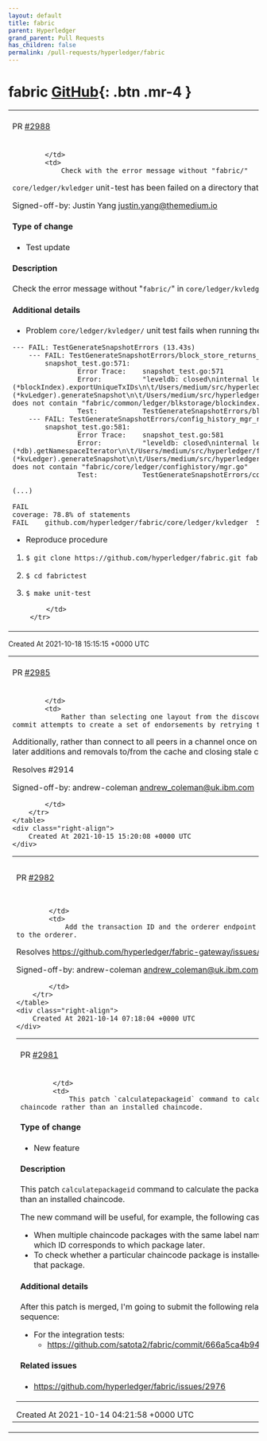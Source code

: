 ```yaml
---
layout: default
title: fabric
parent: Hyperledger
grand_parent: Pull Requests
has_children: false
permalink: /pull-requests/hyperledger/fabric
---
```


# fabric <span class="fs-3 right-align">[GitHub](https://github.com/hyperledger/fabric){: .btn .mr-4 }</span>


<div>
    <table>
        <tr>
            <td>
                PR <a href="https://github.com/hyperledger/fabric/pull/2988" class=".btn">#2988</a>
            </td>
            <td>
                <b>
                    Fix core/ledger/kvledger unit-test (#2987)
                </b>
            </td>
        </tr>
        <tr>
            <td>
                
            </td>
            <td>
                Check with the error message without "fabric/"

`core/ledger/kvledger` unit-test has been failed on a directory that not "fabric".

Signed-off-by: Justin Yang <justin.yang@themedium.io>

#### Type of change
- Test update

#### Description
Check the error message without "`fabric/`" in `core/ledger/kvledger/snapshot_test.go`
When you run the unit-test in a directory that is not "`fabric`", that unit-test will fail because of checking the filename starting "`fabric/`".

#### Additional details
* Problem
`core/ledger/kvledger/` unit test fails when running the unit-test in another directory, not `fabric/`

```
--- FAIL: TestGenerateSnapshotErrors (13.43s)
    --- FAIL: TestGenerateSnapshotErrors/block_store_returns_error (1.10s)
        snapshot_test.go:571:
            	Error Trace:	snapshot_test.go:571
            	Error:      	"leveldb: closed\ninternal leveldb error while obtaining db iterator\ngithub.com/hyperledger/fabric/common/ledger/util/leveldbhelper.(*DBHandle).GetIterator\n\t/Users/medium/src/hyperledger/fabrictest/common/ledger/util/leveldbhelper/leveldb_provider.go:262\ngithub.com/hyperledger/fabric/common/ledger/blkstorage.(*blockIndex).exportUniqueTxIDs\n\t/Users/medium/src/hyperledger/fabrictest/common/ledger/blkstorage/blockindex.go:304\ngithub.com/hyperledger/fabric/common/ledger/blkstorage.(*BlockStore).ExportTxIds\n\t/Users/medium/src/hyperledger/fabrictest/common/ledger/blkstorage/blockstore.go:105\ngithub.com/hyperledger/fabric/core/ledger/kvledger.(*kvLedger).generateSnapshot\n\t/Users/medium/src/hyperledger/fabrictest/core/ledger/kvledger/snapshot.go:114\ngithub.com/hyperledger/fabric/core/ledger/kvledger.TestGenerateSnapshotErrors.func4\n\t/Users/medium/src/hyperledger/fabrictest/core/ledger/kvledger/snapshot_test.go:567\ntesting.tRunner\n\t/usr/local/Cellar/go@1.14/1.14.15/libexec/src/testing/testing.go:1050\nruntime.goexit\n\t/usr/local/Cellar/go@1.14/1.14.15/libexec/src/runtime/asm_amd64.s:1373" does not contain "fabric/common/ledger/blkstorage/blockindex.go"
            	Test:       	TestGenerateSnapshotErrors/block_store_returns_error
    --- FAIL: TestGenerateSnapshotErrors/config_history_mgr_returns_error (1.32s)
        snapshot_test.go:581:
            	Error Trace:	snapshot_test.go:581
            	Error:      	"leveldb: closed\ninternal leveldb error while obtaining db iterator\ngithub.com/hyperledger/fabric/common/ledger/util/leveldbhelper.(*DBHandle).GetIterator\n\t/Users/medium/src/hyperledger/fabrictest/common/ledger/util/leveldbhelper/leveldb_provider.go:262\ngithub.com/hyperledger/fabric/core/ledger/confighistory.(*db).getNamespaceIterator\n\t/Users/medium/src/hyperledger/fabrictest/core/ledger/confighistory/db_helper.go:114\ngithub.com/hyperledger/fabric/core/ledger/confighistory.(*Retriever).ExportConfigHistory\n\t/Users/medium/src/hyperledger/fabrictest/core/ledger/confighistory/mgr.go:221\ngithub.com/hyperledger/fabric/core/ledger/kvledger.(*kvLedger).generateSnapshot\n\t/Users/medium/src/hyperledger/fabrictest/core/ledger/kvledger/snapshot.go:120\ngithub.com/hyperledger/fabric/core/ledger/kvledger.TestGenerateSnapshotErrors.func5\n\t/Users/medium/src/hyperledger/fabrictest/core/ledger/kvledger/snapshot_test.go:577\ntesting.tRunner\n\t/usr/local/Cellar/go@1.14/1.14.15/libexec/src/testing/testing.go:1050\nruntime.goexit\n\t/usr/local/Cellar/go@1.14/1.14.15/libexec/src/runtime/asm_amd64.s:1373" does not contain "fabric/core/ledger/confighistory/mgr.go"
            	Test:       	TestGenerateSnapshotErrors/config_history_mgr_returns_error

(...)

FAIL
coverage: 78.8% of statements
FAIL	github.com/hyperledger/fabric/core/ledger/kvledger	583.226s
```

* Reproduce procedure
1. `$ git clone https://github.com/hyperledger/fabric.git fabrictest` or `$ mv fabric fabrictest`
2. `$ cd fabrictest`
3. `$ make unit-test`

            </td>
        </tr>
    </table>
    <div class="right-align">
        Created At 2021-10-18 15:15:15 +0000 UTC
    </div>
</div>

<div>
    <table>
        <tr>
            <td>
                PR <a href="https://github.com/hyperledger/fabric/pull/2985" class=".btn">#2985</a>
            </td>
            <td>
                <b>
                    Gateway endorsement retry logic
                </b>
            </td>
        </tr>
        <tr>
            <td>
                
            </td>
            <td>
                Rather than selecting one layout from the discovery endorsement plan and failing if one of the endorsers fails, this commit attempts to create a set of endorsements by retrying the proposal on other endorser until one of the layouts is satisfied.
Additionally, rather than connect to all peers in a channel once on first usage and then never update that cache, this commit adds support for later additions and removals to/from the cache and closing stale connections to peers.

Resolves #2914 

Signed-off-by: andrew-coleman <andrew_coleman@uk.ibm.com>

            </td>
        </tr>
    </table>
    <div class="right-align">
        Created At 2021-10-15 15:20:08 +0000 UTC
    </div>
</div>

<div>
    <table>
        <tr>
            <td>
                PR <a href="https://github.com/hyperledger/fabric/pull/2982" class=".btn">#2982</a>
            </td>
            <td>
                <b>
                    Extra info in log message
                </b>
            </td>
        </tr>
        <tr>
            <td>
                
            </td>
            <td>
                Add the transaction ID and the orderer endpoint address to the log message before sending the transaction to the orderer.

Resolves https://github.com/hyperledger/fabric-gateway/issues/250

Signed-off-by: andrew-coleman <andrew_coleman@uk.ibm.com>

            </td>
        </tr>
    </table>
    <div class="right-align">
        Created At 2021-10-14 07:18:04 +0000 UTC
    </div>
</div>

<div>
    <table>
        <tr>
            <td>
                PR <a href="https://github.com/hyperledger/fabric/pull/2981" class=".btn">#2981</a>
            </td>
            <td>
                <b>
                    Add `calculatepackageid` command
                </b>
            </td>
        </tr>
        <tr>
            <td>
                
            </td>
            <td>
                This patch `calculatepackageid` command to calculate the package ID for a packaged chaincode rather than an installed chaincode.

#### Type of change

- New feature

#### Description

This patch `calculatepackageid` command to calculate the package ID for a packaged chaincode rather than an installed chaincode.

The new command will be useful, for example, the following cases:
* When multiple chaincode packages with the same label name are installed,
it is possible to identify which ID corresponds to which package later.
* To check whether a particular chaincode package is installed or not on a peer
without installing that package.

#### Additional details

After this patch is merged, I'm going to submit the following related patches as separate PRs in sequence:

- For the integration tests:
  - https://github.com/satota2/fabric/commit/666a5ca4b941ee92c2da665d619c43df9350399d

#### Related issues

- https://github.com/hyperledger/fabric/issues/2976
            </td>
        </tr>
    </table>
    <div class="right-align">
        Created At 2021-10-14 04:21:58 +0000 UTC
    </div>
</div>


